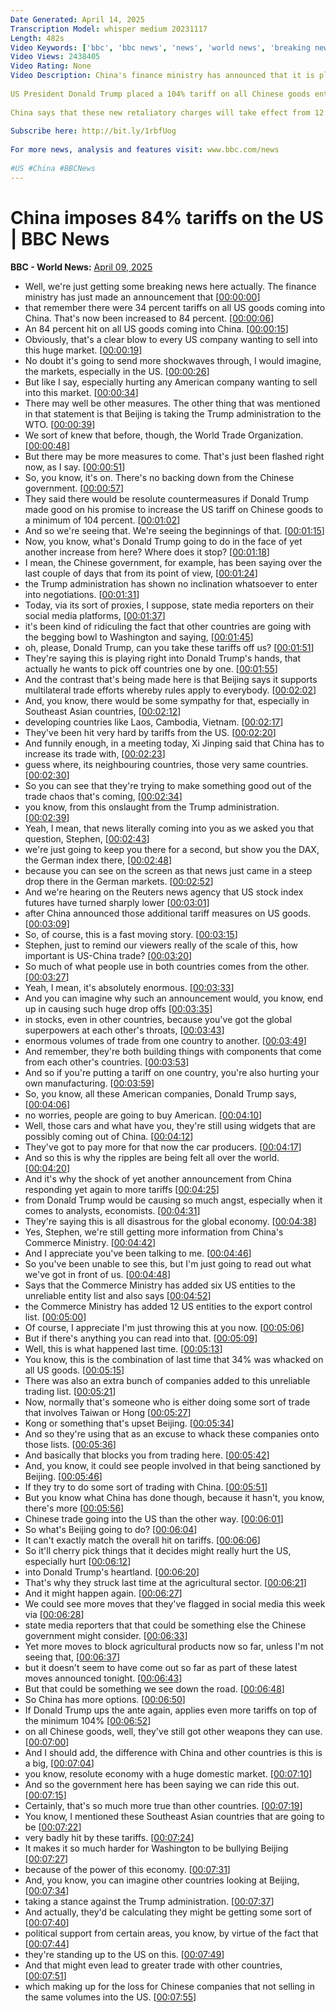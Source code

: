 ```yaml
---
Date Generated: April 14, 2025
Transcription Model: whisper medium 20231117
Length: 482s
Video Keywords: ['bbc', 'bbc news', 'news', 'world news', 'breaking news', 'us news', 'world', 'america', 'usa', 'usa news', 'india news', 'US', 'China', 'Trade', 'Tariff', 'Trump']
Video Views: 2438405
Video Rating: None
Video Description: China's finance ministry has announced that it is placing an additional 84% tariff on all goods imported from the US.
 
US President Donald Trump placed a 104% tariff on all Chinese goods entering the US, starting from Wednesday.
 
China says that these new retaliatory charges will take effect from 12:01 CST (05:00 BST) on 10 April.
 
Subscribe here: http://bit.ly/1rbfUog
 
For more news, analysis and features visit: www.bbc.com/news
 
#US #China #BBCNews
---
```


# China imposes 84% tariffs on the US | BBC News
**BBC - World News:** [April 09, 2025](https://www.youtube.com/watch?v=lLSIklQSMro)
*  Well, we're just getting some breaking news here actually. The finance ministry has just made an announcement that [[00:00:00](https://www.youtube.com/watch?v=lLSIklQSMro&t=0.0s)]
*  that remember there were 34 percent tariffs on all US goods coming into China. That's now been increased to 84 percent. [[00:00:06](https://www.youtube.com/watch?v=lLSIklQSMro&t=6.62s)]
*  An 84 percent hit on all US goods coming into China. [[00:00:15](https://www.youtube.com/watch?v=lLSIklQSMro&t=15.120000000000001s)]
*  Obviously, that's a clear blow to every US company wanting to sell into this huge market. [[00:00:19](https://www.youtube.com/watch?v=lLSIklQSMro&t=19.240000000000002s)]
*  No doubt it's going to send more shockwaves through, I would imagine, the markets, especially in the US. [[00:00:26](https://www.youtube.com/watch?v=lLSIklQSMro&t=26.419999999999998s)]
*  But like I say, especially hurting any American company wanting to sell into this market. [[00:00:34](https://www.youtube.com/watch?v=lLSIklQSMro&t=34.019999999999996s)]
*  There may well be other measures. The other thing that was mentioned in that statement is that Beijing is taking the Trump administration to the WTO. [[00:00:39](https://www.youtube.com/watch?v=lLSIklQSMro&t=39.379999999999995s)]
*  We sort of knew that before, though, the World Trade Organization. [[00:00:48](https://www.youtube.com/watch?v=lLSIklQSMro&t=48.18s)]
*  But there may be more measures to come. That's just been flashed right now, as I say. [[00:00:51](https://www.youtube.com/watch?v=lLSIklQSMro&t=51.9s)]
*  So, you know, it's on. There's no backing down from the Chinese government. [[00:00:57](https://www.youtube.com/watch?v=lLSIklQSMro&t=57.82s)]
*  They said there would be resolute countermeasures if Donald Trump made good on his promise to increase the US tariff on Chinese goods to a minimum of 104 percent. [[00:01:02](https://www.youtube.com/watch?v=lLSIklQSMro&t=62.3s)]
*  And so we're seeing that. We're seeing the beginnings of that. [[00:01:15](https://www.youtube.com/watch?v=lLSIklQSMro&t=75.34s)]
*  Now, you know, what's Donald Trump going to do in the face of yet another increase from here? Where does it stop? [[00:01:18](https://www.youtube.com/watch?v=lLSIklQSMro&t=78.86s)]
*  I mean, the Chinese government, for example, has been saying over the last couple of days that from its point of view, [[00:01:24](https://www.youtube.com/watch?v=lLSIklQSMro&t=84.58s)]
*  the Trump administration has shown no inclination whatsoever to enter into negotiations. [[00:01:31](https://www.youtube.com/watch?v=lLSIklQSMro&t=91.3s)]
*  Today, via its sort of proxies, I suppose, state media reporters on their social media platforms, [[00:01:37](https://www.youtube.com/watch?v=lLSIklQSMro&t=97.7s)]
*  it's been kind of ridiculing the fact that other countries are going with the begging bowl to Washington and saying, [[00:01:45](https://www.youtube.com/watch?v=lLSIklQSMro&t=105.14s)]
*  oh, please, Donald Trump, can you take these tariffs off us? [[00:01:51](https://www.youtube.com/watch?v=lLSIklQSMro&t=111.38s)]
*  They're saying this is playing right into Donald Trump's hands, that actually he wants to pick off countries one by one. [[00:01:55](https://www.youtube.com/watch?v=lLSIklQSMro&t=115.53999999999999s)]
*  And the contrast that's being made here is that Beijing says it supports multilateral trade efforts whereby rules apply to everybody. [[00:02:02](https://www.youtube.com/watch?v=lLSIklQSMro&t=122.82s)]
*  And, you know, there would be some sympathy for that, especially in Southeast Asian countries, [[00:02:12](https://www.youtube.com/watch?v=lLSIklQSMro&t=132.33999999999997s)]
*  developing countries like Laos, Cambodia, Vietnam. [[00:02:17](https://www.youtube.com/watch?v=lLSIklQSMro&t=137.7s)]
*  They've been hit very hard by tariffs from the US. [[00:02:20](https://www.youtube.com/watch?v=lLSIklQSMro&t=140.26s)]
*  And funnily enough, in a meeting today, Xi Jinping said that China has to increase its trade with, [[00:02:23](https://www.youtube.com/watch?v=lLSIklQSMro&t=143.45999999999998s)]
*  guess where, its neighbouring countries, those very same countries. [[00:02:30](https://www.youtube.com/watch?v=lLSIklQSMro&t=150.42s)]
*  So you can see that they're trying to make something good out of the trade chaos that's coming, [[00:02:34](https://www.youtube.com/watch?v=lLSIklQSMro&t=154.42s)]
*  you know, from this onslaught from the Trump administration. [[00:02:39](https://www.youtube.com/watch?v=lLSIklQSMro&t=159.94s)]
*  Yeah, I mean, that news literally coming into you as we asked you that question, Stephen, [[00:02:43](https://www.youtube.com/watch?v=lLSIklQSMro&t=163.54s)]
*  we're just going to keep you there for a second, but show you the DAX, the German index there, [[00:02:48](https://www.youtube.com/watch?v=lLSIklQSMro&t=168.1s)]
*  because you can see on the screen as that news just came in a steep drop there in the German markets. [[00:02:52](https://www.youtube.com/watch?v=lLSIklQSMro&t=172.9s)]
*  And we're hearing on the Reuters news agency that US stock index futures have turned sharply lower [[00:03:01](https://www.youtube.com/watch?v=lLSIklQSMro&t=181.22s)]
*  after China announced those additional tariff measures on US goods. [[00:03:09](https://www.youtube.com/watch?v=lLSIklQSMro&t=189.3s)]
*  So, of course, this is a fast moving story. [[00:03:15](https://www.youtube.com/watch?v=lLSIklQSMro&t=195.46s)]
*  Stephen, just to remind our viewers really of the scale of this, how important is US-China trade? [[00:03:20](https://www.youtube.com/watch?v=lLSIklQSMro&t=200.58s)]
*  So much of what people use in both countries comes from the other. [[00:03:27](https://www.youtube.com/watch?v=lLSIklQSMro&t=207.62s)]
*  Yeah, I mean, it's absolutely enormous. [[00:03:33](https://www.youtube.com/watch?v=lLSIklQSMro&t=213.22000000000003s)]
*  And you can imagine why such an announcement would, you know, end up in causing such huge drop offs [[00:03:35](https://www.youtube.com/watch?v=lLSIklQSMro&t=215.3s)]
*  in stocks, even in other countries, because you've got the global superpowers at each other's throats, [[00:03:43](https://www.youtube.com/watch?v=lLSIklQSMro&t=223.94s)]
*  enormous volumes of trade from one country to another. [[00:03:49](https://www.youtube.com/watch?v=lLSIklQSMro&t=229.70000000000002s)]
*  And remember, they're both building things with components that come from each other's countries. [[00:03:53](https://www.youtube.com/watch?v=lLSIklQSMro&t=233.22000000000003s)]
*  And so if you're putting a tariff on one country, you're also hurting your own manufacturing. [[00:03:59](https://www.youtube.com/watch?v=lLSIklQSMro&t=239.54s)]
*  So, you know, all these American companies, Donald Trump says, [[00:04:06](https://www.youtube.com/watch?v=lLSIklQSMro&t=246.98s)]
*  no worries, people are going to buy American. [[00:04:10](https://www.youtube.com/watch?v=lLSIklQSMro&t=250.34s)]
*  Well, those cars and what have you, they're still using widgets that are possibly coming out of China. [[00:04:12](https://www.youtube.com/watch?v=lLSIklQSMro&t=252.18s)]
*  They've got to pay more for that now the car producers. [[00:04:17](https://www.youtube.com/watch?v=lLSIklQSMro&t=257.7s)]
*  And so this is why the ripples are being felt all over the world. [[00:04:20](https://www.youtube.com/watch?v=lLSIklQSMro&t=260.9s)]
*  And it's why the shock of yet another announcement from China responding yet again to more tariffs [[00:04:25](https://www.youtube.com/watch?v=lLSIklQSMro&t=265.14s)]
*  from Donald Trump would be causing so much angst, especially when it comes to analysts, economists. [[00:04:31](https://www.youtube.com/watch?v=lLSIklQSMro&t=271.78s)]
*  They're saying this is all disastrous for the global economy. [[00:04:38](https://www.youtube.com/watch?v=lLSIklQSMro&t=278.9s)]
*  Yes, Stephen, we're still getting more information from China's Commerce Ministry. [[00:04:42](https://www.youtube.com/watch?v=lLSIklQSMro&t=282.09999999999997s)]
*  And I appreciate you've been talking to me. [[00:04:46](https://www.youtube.com/watch?v=lLSIklQSMro&t=286.34s)]
*  So you've been unable to see this, but I'm just going to read out what we've got in front of us. [[00:04:48](https://www.youtube.com/watch?v=lLSIklQSMro&t=288.18s)]
*  Says that the Commerce Ministry has added six US entities to the unreliable entity list and also says [[00:04:52](https://www.youtube.com/watch?v=lLSIklQSMro&t=292.26s)]
*  the Commerce Ministry has added 12 US entities to the export control list. [[00:05:00](https://www.youtube.com/watch?v=lLSIklQSMro&t=300.34s)]
*  Of course, I appreciate I'm just throwing this at you now. [[00:05:06](https://www.youtube.com/watch?v=lLSIklQSMro&t=306.9s)]
*  But if there's anything you can read into that. [[00:05:09](https://www.youtube.com/watch?v=lLSIklQSMro&t=309.53999999999996s)]
*  Well, this is what happened last time. [[00:05:13](https://www.youtube.com/watch?v=lLSIklQSMro&t=313.62s)]
*  You know, this is the combination of last time that 34% was whacked on all US goods. [[00:05:15](https://www.youtube.com/watch?v=lLSIklQSMro&t=315.3s)]
*  There was also an extra bunch of companies added to this unreliable trading list. [[00:05:21](https://www.youtube.com/watch?v=lLSIklQSMro&t=321.7s)]
*  Now, normally that's someone who is either doing some sort of trade that involves Taiwan or Hong [[00:05:27](https://www.youtube.com/watch?v=lLSIklQSMro&t=327.94s)]
*  Kong or something that's upset Beijing. [[00:05:34](https://www.youtube.com/watch?v=lLSIklQSMro&t=334.02s)]
*  And so they're using that as an excuse to whack these companies onto those lists. [[00:05:36](https://www.youtube.com/watch?v=lLSIklQSMro&t=336.26s)]
*  And basically that blocks you from trading here. [[00:05:42](https://www.youtube.com/watch?v=lLSIklQSMro&t=342.26s)]
*  And, you know, it could see people involved in that being sanctioned by Beijing. [[00:05:46](https://www.youtube.com/watch?v=lLSIklQSMro&t=346.18s)]
*  If they try to do some sort of trading with China. [[00:05:51](https://www.youtube.com/watch?v=lLSIklQSMro&t=351.46s)]
*  But you know what China has done though, because it hasn't, you know, there's more [[00:05:56](https://www.youtube.com/watch?v=lLSIklQSMro&t=356.09999999999997s)]
*  Chinese trade going into the US than the other way. [[00:06:01](https://www.youtube.com/watch?v=lLSIklQSMro&t=361.21999999999997s)]
*  So what's Beijing going to do? [[00:06:04](https://www.youtube.com/watch?v=lLSIklQSMro&t=364.18s)]
*  It can't exactly match the overall hit on tariffs. [[00:06:06](https://www.youtube.com/watch?v=lLSIklQSMro&t=366.09999999999997s)]
*  So it'll cherry pick things that it decides might really hurt the US, especially hurt [[00:06:12](https://www.youtube.com/watch?v=lLSIklQSMro&t=372.02s)]
*  into Donald Trump's heartland. [[00:06:20](https://www.youtube.com/watch?v=lLSIklQSMro&t=380.18s)]
*  That's why they struck last time at the agricultural sector. [[00:06:21](https://www.youtube.com/watch?v=lLSIklQSMro&t=381.7s)]
*  And it might happen again. [[00:06:27](https://www.youtube.com/watch?v=lLSIklQSMro&t=387.06s)]
*  We could see more moves that they've flagged in social media this week via [[00:06:28](https://www.youtube.com/watch?v=lLSIklQSMro&t=388.34000000000003s)]
*  state media reporters that that could be something else the Chinese government might consider. [[00:06:33](https://www.youtube.com/watch?v=lLSIklQSMro&t=393.7s)]
*  Yet more moves to block agricultural products now so far, unless I'm not seeing that, [[00:06:37](https://www.youtube.com/watch?v=lLSIklQSMro&t=397.94s)]
*  but it doesn't seem to have come out so far as part of these latest moves announced tonight. [[00:06:43](https://www.youtube.com/watch?v=lLSIklQSMro&t=403.54s)]
*  But that could be something we see down the road. [[00:06:48](https://www.youtube.com/watch?v=lLSIklQSMro&t=408.26s)]
*  So China has more options. [[00:06:50](https://www.youtube.com/watch?v=lLSIklQSMro&t=410.5s)]
*  If Donald Trump ups the ante again, applies even more tariffs on top of the minimum 104% [[00:06:52](https://www.youtube.com/watch?v=lLSIklQSMro&t=412.65999999999997s)]
*  on all Chinese goods, well, they've still got other weapons they can use. [[00:07:00](https://www.youtube.com/watch?v=lLSIklQSMro&t=420.5s)]
*  And I should add, the difference with China and other countries is this is a big, [[00:07:04](https://www.youtube.com/watch?v=lLSIklQSMro&t=424.9s)]
*  you know, resolute economy with a huge domestic market. [[00:07:10](https://www.youtube.com/watch?v=lLSIklQSMro&t=430.65999999999997s)]
*  And so the government here has been saying we can ride this out. [[00:07:15](https://www.youtube.com/watch?v=lLSIklQSMro&t=435.54s)]
*  Certainly, that's so much more true than other countries. [[00:07:19](https://www.youtube.com/watch?v=lLSIklQSMro&t=439.06s)]
*  You know, I mentioned these Southeast Asian countries that are going to be [[00:07:22](https://www.youtube.com/watch?v=lLSIklQSMro&t=442.18s)]
*  very badly hit by these tariffs. [[00:07:24](https://www.youtube.com/watch?v=lLSIklQSMro&t=444.98s)]
*  It makes it so much harder for Washington to be bullying Beijing [[00:07:27](https://www.youtube.com/watch?v=lLSIklQSMro&t=447.06s)]
*  because of the power of this economy. [[00:07:31](https://www.youtube.com/watch?v=lLSIklQSMro&t=451.86s)]
*  And, you know, you can imagine other countries looking at Beijing, [[00:07:34](https://www.youtube.com/watch?v=lLSIklQSMro&t=454.42s)]
*  taking a stance against the Trump administration. [[00:07:37](https://www.youtube.com/watch?v=lLSIklQSMro&t=457.86s)]
*  And actually, they'd be calculating they might be getting some sort of [[00:07:40](https://www.youtube.com/watch?v=lLSIklQSMro&t=460.5s)]
*  political support from certain areas, you know, by virtue of the fact that [[00:07:44](https://www.youtube.com/watch?v=lLSIklQSMro&t=464.5s)]
*  they're standing up to the US on this. [[00:07:49](https://www.youtube.com/watch?v=lLSIklQSMro&t=469.54s)]
*  And that might even lead to greater trade with other countries, [[00:07:51](https://www.youtube.com/watch?v=lLSIklQSMro&t=471.46s)]
*  which making up for the loss for Chinese companies that not selling in the same volumes into the US. [[00:07:55](https://www.youtube.com/watch?v=lLSIklQSMro&t=475.38s)]
